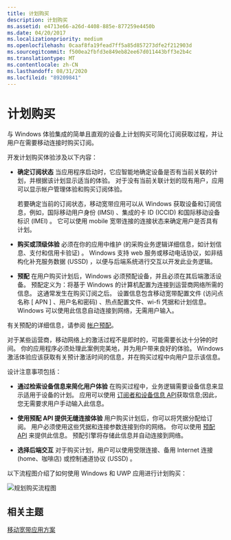 ```yaml
---
title: 计划购买
description: 计划购买
ms.assetid: e4713e66-a26d-4408-885e-877259e4450b
ms.date: 04/20/2017
ms.localizationpriority: medium
ms.openlocfilehash: 0caaf8fa19fead7ff5a85d857273dfe2f212903d
ms.sourcegitcommit: f500ea2fbfd3e849eb82ee67d011443bff3e2b4c
ms.translationtype: MT
ms.contentlocale: zh-CN
ms.lasthandoff: 08/31/2020
ms.locfileid: "89209841"
---
```

# <a name="plan-purchase"></a>计划购买


与 Windows 体验集成的简单且直观的设备上计划购买可简化订阅获取过程，并让用户在需要移动连接时购买订阅。

开发计划购买体验涉及以下内容：

-   **确定订阅状态** 当应用程序启动时，它应智能地确定设备是否有当前关联的计划，并根据该计划显示适当的体验。 对于没有当前关联计划的现有用户，应用可以显示帐户管理体验和购买订阅体验。

    若要确定当前的订阅状态，移动宽带应用可以从 Windows 获取设备和订阅信息，例如，国际移动用户身份 (IMSI) 、集成的卡 ID (ICCID) 和国际移动设备标识 (IMEI) 。 它可以使用 mobile 宽带连接的连接状态来确定用户是否具有计划。

-   **购买或顶级体验** 必须在你的应用中维护 (的采购业务逻辑详细信息，如计划信息、支付和信用卡验证) 。 Windows 支持 web 服务或移动电话协议，如非结构化补充服务数据 (USSD) ，以便与后端系统进行交互以开发此业务逻辑。

-   **预配** 在用户购买计划后，Windows 必须预配设备，并且必须在其后端激活设备。 预配定义为：将基于 Windows 的计算机配置为连接到运营商网络所需的信息。 这通常发生在购买订阅之后。 设置信息包含移动宽带配置文件 (访问点名称 \[ APN \] 、用户名和密码) 、热点配置文件、wi-fi 凭据和计划信息。 Windows 可以使用此信息自动连接到网络，无需用户输入。 

有关预配的详细信息，请参阅 [帐户预配](account-provisioning.md)。

对于某些运营商，移动网络上的激活过程不是即时的，可能需要长达十分钟的时间。 你的应用程序必须处理此案例完美地，并为用户带来良好的体验。 Windows 激活体验应该获取有关预计激活时间的信息，并在购买过程中向用户显示该信息。

设计注意事项包括：

-   **通过检索设备信息来简化用户体验** 在购买过程中，业务逻辑需要设备信息来显示适用于设备的计划。 应用可以使用 [订阅者和设备信息 API](subscriber-and-device-information-api.md)获取信息;因此，您无需要求用户手动输入此信息。

-   **使用预配 API 提供无缝连接体验** 用户购买计划后，你可以将凭据分配给订阅。 用户必须使用这些凭据和连接参数连接到你的网络。 你可以使用 [预配 API](provisioning-api.md) 来提供此信息。 预配引擎将存储此信息并自动连接到网络。

-   **选择后端交互** 对于购买计划，用户可以使用受限连接、备用 Internet 连接 (home、咖啡店) 或控制通道协议 (USSD) 。

以下流程图介绍了如何使用 Windows 和 UWP 应用进行计划购买：

![规划购买流程图](images/mb-fig1-planpurchaseflowchart.png)

## <a name="span-idrelated_topicsspanrelated-topics"></a><span id="related_topics"></span>相关主题


[移动宽带应用方案](./account-management.md)

 

